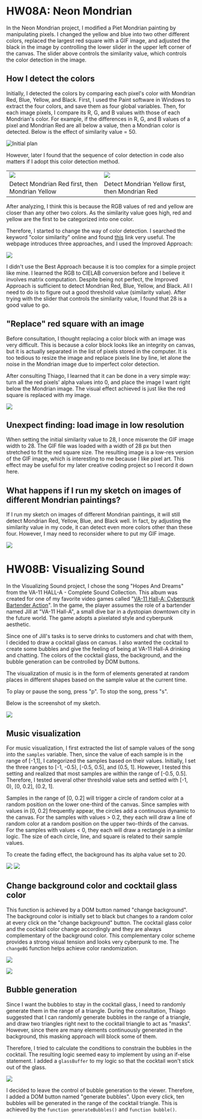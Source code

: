 # HW08A: Neon Mondrian

In the Neon Mondrian project, I modified a Piet Mondrian painting by manipulating pixels. I changed the yellow and blue into two other different colors, replaced the largest red square with a GIF image, and adjusted the black in the image by controlling the lower slider in the upper left corner of the canvas. The slider above controls the similarity value, which controls the color detection in the image. 

## How I detect the colors
Initially, I detected the colors by comparing each pixel's color with Mondrian Red, Blue, Yellow, and Black. First, I used the Paint software in Windows to extract the four colors, and save them as four global variables. Then, for each image pixels, I compare its R, G, and B values with those of each Mondrian's color. For example, if the differences in R, G, and B values of a pixel and Mondrian Red are all below a value, then a Mondrian color is detected. Below is the effect of similarity value = 50. 

![Initial plan](./similarity-50.png)

However, later I found that the sequence of color detection in code also matters if I adopt this color detection method. 

<table>
  <tr>
    <td><img src="./red-before-yellow.png"></td>
    <td><img src="./red-after-yellow.png"></td>
  </tr>
  <tr>
    <td>Detect Mondrian Red first, then Mondrian Yellow</td>
    <td>Detect Mondrian Yellow first, then Mondrian Red</td>
  </tr>
</table>

After analyzing, I think this is because the RGB values of red and yellow are closer than any other two colors. As the similarity value goes high, red and yellow are the first to be categorized into one color. 

Therefore, I started to change the way of color detection. I searched the keyword "color similarity" online and found [this](https://www.baeldung.com/cs/compute-similarity-of-colours) link very useful. The webpage introduces three approaches, and I used the Improved Approach: 

![](./improved-approach.png)

I didn't use the Best Approach because it is too complex for a simple project like mine. I learned the RGB to CIELAB conversion before and I believe it involves matrix computation. Despite being not perfect, the Improved Approach is sufficient to detect Mondrian Red, Blue, Yellow, and Black. All I need to do is to figure out a good threshold value (similarity value). After trying with the slider that controls the similarity value, I found that 28 is a good value to go. 

## "Replace" red square with an image
Before consultation, I thought replacing a color block with an image was very difficult. This is because a color block looks like an integrity on canvas, but it is actually separated in the list of pixels stored in the computer. It is too tedious to resize the image and replace pixels line by line, let alone the noise in the Mondrian image due to imperfect color detection. 

After consulting Thiago, I learned that it can be done in a very simple way: turn all the red pixels' alpha values into 0, and place the image I want right below the Mondrian image. The visual effect achieved is just like the red square is replaced with my image. 

![](./replace-with-ghost.png)

## Unexpect finding: load image in low resolution
When setting the initial similarity value to 28, I once miswrote the GIF image width to 28. The GIF file was loaded with a width of 28 px but then stretched to fit the red square size. The resulting image is a low-res version of the GIF image, which is interesting to me because I like pixel art. This effect may be useful for my later creative coding project so I record it down here. 

## What happens if I run my sketch on images of different Mondrian paintings?
If I run my sketch on images of different Mondrian paintings, it will still detect Mondrian Red, Yellow, Blue, and Black well. In fact, by adjusting the similarity value in my code, it can detect even more colors other than these four. However, I may need to reconsider where to put my GIF image. 

![](ghost-lowres.png)

# HW08B: Visualizing Sound

In the Visualizing Sound project, I chose the song "Hopes And Dreams" from the VA-11 HALL-A - Complete Sound Collection. This album was created for one of my favorite video games called "[VA-11 Hall-A: Cyberpunk Bartender Action](https://store.steampowered.com/app/447530/VA11_HallA_Cyberpunk_Bartender_Action/)". In the game, the player assumes the role of a bartender named Jill at "VA-11 Hall-A", a small dive bar in a dystopian downtown city in the future world. The game adopts a pixelated style and cyberpunk aesthetic. 

Since one of Jill's tasks is to serve drinks to customers and chat with them, I decided to draw a cocktail glass on canvas. I also wanted the cocktail to create some bubbles and give the feeling of being at VA-11 Hall-A drinking and chatting. The colors of the cocktail glass, the background, and the bubble generation can be controlled by DOM buttons. 

The visualization of music is in the form of elements generated at random places in different shapes based on the sample value at the current time. 

To play or pause the song, press "p". To stop the song, press "s". 

Below is the screenshot of my sketch. 

![](./music-sketch.jpg)

## Music visualization
For music visualization, I first extracted the list of sample values of the song into the `samples` variable. Then, since the value of each sample is in the range of [-1,1], I categorized the samples based on their values. Initially, I set the three ranges to [-1, -0.5), [-0.5, 0.5], and (0.5, 1]. However, I tested this setting and realized that most samples are within the range of [-0.5, 0.5]. Therefore, I tested several other threshold value sets and settled with [-1, 0), [0, 0.2], (0.2, 1]. 

Samples in the range of [0, 0.2] will trigger a circle of random color at a random position on the lower one-third of the canvas. Since samples with values in [0, 0.2] frequently appear, the circles add a continuous dynamic to the canvas. For the samples with values > 0.2, they each will draw a line of random color at a random position on the upper two-thirds of the canvas. For the samples with values < 0, they each will draw a rectangle in a similar logic. The size of each circle, line, and square is related to their sample values. 

To create the fading effect, the background has its alpha value set to 20. 

![](music-play-2.png)
![](music-play-1.png)

## Change background color and cocktail glass color
This function is achieved by a DOM button named "change background". The background color is initially set to black but changes to a random color at every click on the "change background" button. The cocktail glass color and the cocktail color change accordingly and they are always complementary of the background color. This complementary color scheme provides a strong visual tension and looks very cyberpunk to me. The `changeBG` function helps achieve color randomization. 

![](./cocktail-initialization.png)

![](./cocktail-change-background.png)

## Bubble generation
Since I want the bubbles to stay in the cocktail glass, I need to randomly generate them in the range of a triangle. During the consultation, Thiago suggested that I can randomly generate bubbles in the range of a triangle, and draw two triangles right next to the cocktail triangle to act as "masks". However, since there are many elements continuously generated in the background, this masking approach will block some of them. 

Therefore, I tried to calculate the conditions to constrain the bubbles in the cocktail. The resulting logic seemed easy to implement by using an if-else statement. I added a `glassBuffer` to my logic so that the cocktail won't stick out of the glass. 

![](./music-bubble-calculation.jpg)

I decided to leave the control of bubble generation to the viewer. Therefore, I added a DOM button named "generate bubbles". Upon every click, ten bubbles will be generated in the range of the cocktail triangle. This is achieved by the `function generateBubbles()` and `function bubble()`. 
